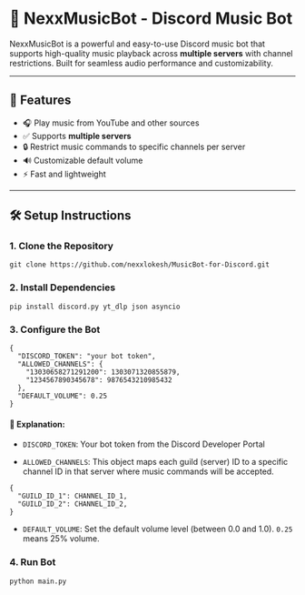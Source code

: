 # 🎵 NexxMusicBot - Discord Music Bot

NexxMusicBot is a powerful and easy-to-use Discord music bot that supports high-quality music playback across **multiple servers** with channel restrictions. Built for seamless audio performance and customizability.

---

## 🚀 Features

- 🎧 Play music from YouTube and other sources
- ✅ Supports **multiple servers**
- 🔒 Restrict music commands to specific channels per server
- 🔊 Customizable default volume
- ⚡ Fast and lightweight

---

## 🛠️ Setup Instructions

### 1. Clone the Repository

```arm
git clone https://github.com/nexxlokesh/MusicBot-for-Discord.git
```
### 2.  Install Dependencies
```arm
pip install discord.py yt_dlp json asyncio
```

### 3.  Configure the Bot
```arm
{
  "DISCORD_TOKEN": "your bot token",
  "ALLOWED_CHANNELS": {
    "13030658271291200": 1303071320855879,
    "1234567890345678": 9876543210985432
  },
  "DEFAULT_VOLUME": 0.25
}

```
#### 📌 Explanation:

- `DISCORD_TOKEN`: Your bot token from the Discord Developer Portal

- `ALLOWED_CHANNELS`: This object maps each guild (server) ID to a specific channel ID in that server where music commands will be accepted.

```arm
{
  "GUILD_ID_1": CHANNEL_ID_1,
  "GUILD_ID_2": CHANNEL_ID_2,
}
```
- `DEFAULT_VOLUME`: Set the default volume level (between 0.0 and 1.0). `0.25` means 25% volume.


### 4.  Run Bot
```arm
python main.py
```